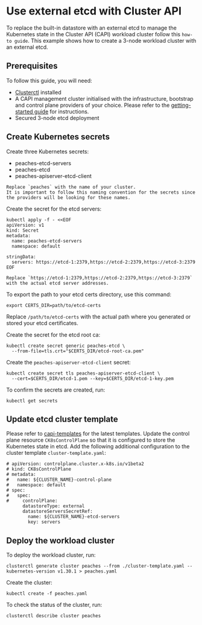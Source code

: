 # Use external etcd with Cluster API

To replace the built-in datastore with an external etcd to
manage the Kubernetes state in the Cluster API (CAPI) workload cluster follow
this `how-to guide`. This example shows how to create a 3-node workload cluster
with an external etcd. 

## Prerequisites

To follow this guide, you will need:

- [Clusterctl][clusterctl] installed
- A CAPI management cluster initialised with the infrastructure, bootstrap and
  control plane providers of your choice. Please refer to the
  [getting-started guide][getting-started] for instructions.
- Secured 3-node etcd deployment

## Create Kubernetes secrets

Create three Kubernetes secrets:

- peaches-etcd-servers
- peaches-etcd
- peaches-apiserver-etcd-client

```{note}
Replace `peaches` with the name of your cluster.
It is important to follow this naming convention for the secrets since the providers will be looking for these names.
```

Create the secret for the etcd servers:

```
kubectl apply -f - <<EOF 
apiVersion: v1
kind: Secret
metadata:
  name: peaches-etcd-servers
  namespace: default

stringData:
  servers: https://etcd-1:2379,https://etcd-2:2379,https://etcd-3:2379
EOF
```

```{note}
Replace `https://etcd-1:2379,https://etcd-2:2379,https://etcd-3:2379` with the actual etcd server addresses.
```

To export the path to your etcd certs directory, use this command:

```
export CERTS_DIR=path/to/etcd-certs
```

Replace `/path/to/etcd-certs` with the actual path where you generated or stored
your etcd certificates.

Create the secret for the etcd root ca:

```
kubectl create secret generic peaches-etcd \
  --from-file=tls.crt="$CERTS_DIR/etcd-root-ca.pem"
```

Create the `peaches-apiserver-etcd-client` secret:

```
kubectl create secret tls peaches-apiserver-etcd-client \
  --cert=$CERTS_DIR/etcd-1.pem --key=$CERTS_DIR/etcd-1-key.pem 
```

To confirm the secrets are created, run:

```
kubectl get secrets
```

## Update etcd cluster template

Please refer to [capi-templates][capi-templates] for the latest templates.
Update the control plane resource `CK8sControlPlane` so that it is configured to
store the Kubernetes state in etcd. Add the following additional configuration
to the cluster template `cluster-template.yaml`:

```
# apiVersion: controlplane.cluster.x-k8s.io/v1beta2
# kind: CK8sControlPlane
# metadata:
#   name: ${CLUSTER_NAME}-control-plane
#   namespace: default
# spec:
#   spec:
#     controlPlane:
      datastoreType: external
      datastoreServersSecretRef:
        name: ${CLUSTER_NAME}-etcd-servers
        key: servers
```

## Deploy the workload cluster

To deploy the workload cluster, run:

```
clusterctl generate cluster peaches --from ./cluster-template.yaml --kubernetes-version v1.30.1 > peaches.yaml
```

Create the cluster:

```
kubectl create -f peaches.yaml
```

To check the status of the cluster, run:

```
clusterctl describe cluster peaches 
```

<!-- LINKS -->
[getting-started]: ../tutorial/getting-started.md
[capi-templates]: https://github.com/canonical/cluster-api-k8s/tree/main/templates
[clusterctl]: https://cluster-api.sigs.k8s.io/clusterctl/overview
